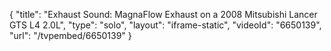 {
    "title": "Exhaust Sound: MagnaFlow Exhaust on a 2008 Mitsubishi Lancer GTS L4 2.0L",
    "type": "solo",
    "layout": "iframe-static",
    "videoId": "6650139",
    "url": "\/tvpembed\/6650139"
}